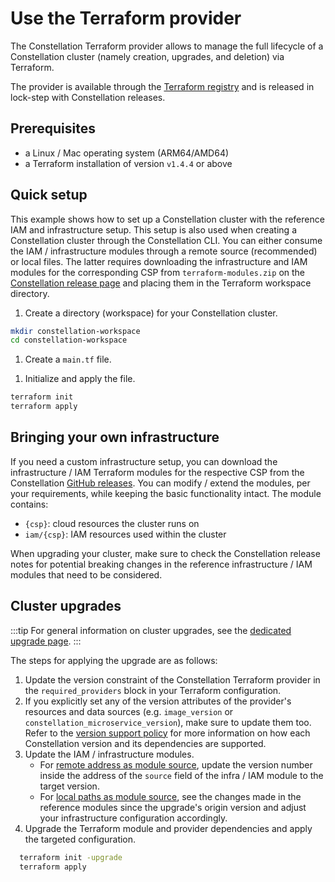 # Use the Terraform provider

The Constellation Terraform provider allows to manage the full lifecycle of a Constellation cluster (namely creation, upgrades, and deletion) via Terraform.
<!-- TODO(elchead): check link during release -->
The provider is available through the [Terraform registry](https://registry.terraform.io/providers/edgelesssys/constellation/latest) and is released in lock-step with Constellation releases.

## Prerequisites

- a Linux / Mac operating system (ARM64/AMD64)
- a Terraform installation of version `v1.4.4` or above

## Quick setup

This example shows how to set up a Constellation cluster with the reference IAM and infrastructure setup. This setup is also used when creating a Constellation cluster through the Constellation CLI. You can either consume the IAM / infrastructure modules through a remote source (recommended) or local files. The latter requires downloading the infrastructure and IAM modules for the corresponding CSP from `terraform-modules.zip` on the [Constellation release page](https://github.com/edgelesssys/constellation/releases/latest) and placing them in the Terraform workspace directory.

1. Create a directory (workspace) for your Constellation cluster.

  ```bash
  mkdir constellation-workspace
  cd constellation-workspace
  ```

1. Create a `main.tf` file.
<!--TODO(elchead): AB#3607 put correct examples, with follow up PR with #2713 examples
  <tabs groupId="csp">

  <tabItem value="azure" label="Azure">
  </tabItem>

  <tabItem value="aws" label="AWS">
  </tabItem>

  <tabItem value="gcp" label="GCP">
  </tabItem>
  </tabs>-->

1. Initialize and apply the file.

  ```bash
  terraform init
  terraform apply
  ```

## Bringing your own infrastructure

If you need a custom infrastructure setup, you can download the infrastructure / IAM Terraform modules for the respective CSP from the Constellation [GitHub releases](https://github.com/edgelesssys/constellation/releases). You can modify / extend the modules, per your requirements, while keeping the basic functionality intact.
The module contains:

- `{csp}`: cloud resources the cluster runs on
- `iam/{csp}`: IAM resources used within the cluster

When upgrading your cluster, make sure to check the Constellation release notes for potential breaking changes in the reference infrastructure / IAM modules that need to be considered.

## Cluster upgrades

:::tip
For general information on cluster upgrades, see the [dedicated upgrade page](./upgrade.md).
:::

The steps for applying the upgrade are as follows:

1. Update the version constraint of the Constellation Terraform provider in the `required_providers` block in your Terraform configuration.
2. If you explicitly set any of the version attributes of the provider's resources and data sources (e.g. `image_version` or `constellation_microservice_version`), make sure to update them too. Refer to the [version support policy](https://github.com/edgelesssys/constellation/blob/main/dev-docs/workflows/versions-support.md) for more information on how each Constellation version and its dependencies are supported.
3. Update the IAM / infrastructure modules.
   - For [remote address as module source](https://developer.hashicorp.com/terraform/language/modules/sources#fetching-archives-over-http), update the version number inside the address of the `source` field  of the infra / IAM module to the target version.
   - For [local paths as module source](https://developer.hashicorp.com/terraform/language/modules/sources#local-paths), see the changes made in the reference modules since the upgrade's origin version and adjust your infrastructure configuration accordingly.
4. Upgrade the Terraform module and provider dependencies and apply the targeted configuration.

```bash
  terraform init -upgrade
  terraform apply
```
